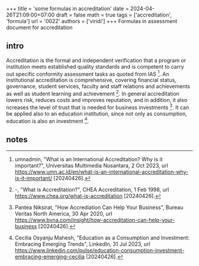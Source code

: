 +++
title = 'some formulas in accreditation'
date = 2024-04-26T21:09:00+07:00
draft = false
math = true
tags = ['accreditation', 'formula']
url = '0022'
authors = ['viridi']
+++
Formulas in assessment document for accreditation <!--more-->


## intro
Accreditation is the formal and independent verification that a program or institution meets established quality standards and is competent to carry out specific conformity assessment tasks as quoted from IAS [^umnadmin_2023]. An institutional accreditation is comprehensive, covering financial status, governance, student services, faculty and staff relations and achievements as well as student learning and achievement [^chea_1998]. In general accreditation lowers risk, reduces costs and improves reputation, and in addition, it also ncreases the level of trust that is needed for business investments [^niksirat_2020]. It can be applied also to an education institution, since not only as consumption, education is also an investment [^mahes_2023].


## notes
[^chea_1998]: -, "What is Accreditation?", CHEA Accreditation, 1 Feb 1998, url https://www.chea.org/what-is-accreditation [20240426].
[^mahes_2023]: Cecilia Osyanju Mahesh, "Education as a Consumption and Investment: Embracing Emerging Trends", LinkedIn, 31 Jul 2023, url https://www.linkedin.com/pulse/education-consumption-investment-embracing-emerging-cecilia [20240426].
[^niksirat_2020]: Pantea Niksirat, "How Accrediation Can Help Your Business", Bureau Veritas North America, 30 Apr 2020, url https://www.bvna.com/insight/how-accreditation-can-help-your-business [20240426].
[^umnadmin_2023]: umnadmin, "What is an International Accreditation? Why is it important?", Universitas Multimedia Nusantara, 2 Oct 2023, url https://www.umn.ac.id/en/what-is-an-international-accreditation-why-is-it-important/ [20240426].

